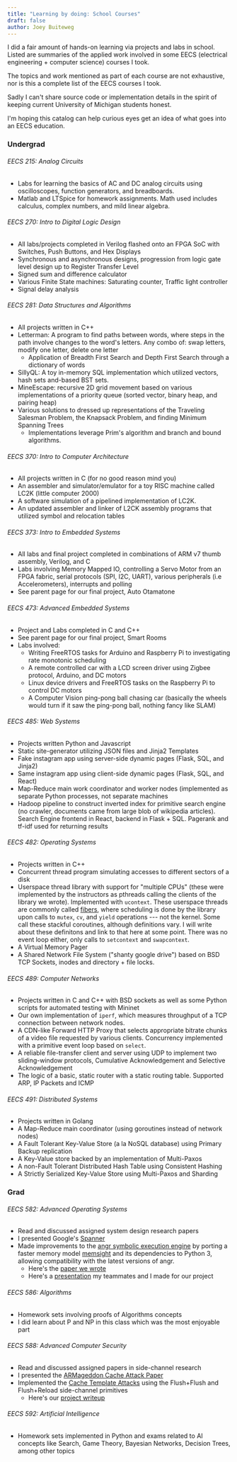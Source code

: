 ```yaml
---
title: "Learning by doing: School Courses"
draft: false
author: Joey Buiteweg
---
```


I did a fair amount of hands-on learning via projects and labs in school. Listed are summaries of the applied work involved in some EECS (electrical engineering + computer science) courses I took.

The topics and work mentioned as part of each course are not exhaustive, nor is this a complete list of the EECS courses I took.

Sadly I can't share source code or implementation details in the spirit of keeping current University of Michigan students honest.

I'm hoping this catalog can help curious eyes get an idea of what goes into an EECS education.

### Undergrad

###### EECS 215: Analog Circuits
* Labs for learning the basics of AC and DC analog circuits using oscilloscopes, function generators, and breadboards.
* Matlab and LTSpice for homework assignments. Math used includes calculus, complex numbers, and mild linear algebra.

###### EECS 270: Intro to Digital Logic Design
* All labs/projects completed in Verilog flashed onto an FPGA SoC with Switches, Push Buttons, and Hex Displays
* Synchronous and asynchronous designs, progression from logic gate level design up to Register Transfer Level
* Signed sum and difference calculator
* Various Finite State machines: Saturating counter, Traffic light controller
* Signal delay analysis

###### EECS 281: Data Structures and Algorithms
* All projects written in C++
* Letterman: A program to find paths between words, where steps in the path involve changes to the word's letters. Any combo of: swap letters, modify one letter, delete one letter
  * Application of Breadth First Search and Depth First Search through a dictionary of words
* SillyQL: A toy in-memory SQL implementation which utilized vectors, hash sets and-based BST sets.
* MineEscape: recursive 2D grid movement based on various implementations of a priority queue (sorted vector, binary heap, and pairing heap)
* Various solutions to dressed up representations of the Traveling Salesman Problem, the Knapsack Problem, and finding Minimum Spanning Trees
  * Implementations leverage Prim's algorithm and branch and bound algorithms.

###### EECS 370: Intro to Computer Architecture
* All projects written in C (for no good reason mind you)
* An assembler and simulator/emulator for a toy RISC machine called LC2K (little computer 2000)
* A software simulation of a pipelined implementation of LC2K.
* An updated assembler and linker of L2CK assembly programs that utilized symbol and relocation tables

###### EECS 373: Intro to Embedded Systems
* All labs and final project completed in combinations of ARM v7 thumb assembly, Verilog, and C
* Labs involving Memory Mapped IO, controlling a Servo Motor from an FPGA fabric, serial protocols (SPI, I2C, UART), various peripherals (i.e Accelerometers), interrupts and polling
* See parent page for our final project, Auto Otamatone

###### EECS 473: Advanced Embedded Systems
* Project and Labs completed in C and C++
* See parent page for our final project, Smart Rooms
* Labs involved:
   * Writing FreeRTOS tasks for Arduino and Raspberry Pi to investigating rate monotonic scheduling
   * A remote controlled car with a LCD screen driver using Zigbee protocol, Arduino, and DC motors
   * Linux device drivers and FreeRTOS tasks on the Raspberry Pi to control DC motors
   * A Computer Vision ping-pong ball chasing car (basically the wheels would turn if it saw the ping-pong ball, nothing fancy like SLAM)

###### EECS 485: Web Systems
* Projects written Python and Javascript
* Static site-generator utilizing JSON files and Jinja2 Templates
* Fake instagram app using server-side dynamic pages (Flask, SQL, and Jinja2)
* Same instagram app using client-side dynamic pages (Flask, SQL, and React)
* Map-Reduce main work coordinator and worker nodes (implemented as separate Python processes, not separate machines
* Hadoop pipeline to construct inverted index for primitive search engine (no crawler, documents came from large blob of wikipedia articles). Search Engine frontend in React, backend in Flask + SQL. Pagerank and tf-idf used for returning results

###### EECS 482: Operating Systems
* Projects written in C++
* Concurrent thread program simulating accesses to different sectors of a disk
* Userspace thread library with support for "multiple CPUs" (these were implemented by the instructors as pthreads calling the clients of the library we wrote). Implemented with `ucontext`. These userspace threads are commonly called [fibers](https://www.evanjones.ca/software/threading.html), where scheduling is done by the library upon calls to `mutex`, `cv`, and `yield` operations --- not the kernel. Some call these stackful coroutines, although definitions vary. I will write about these definitons and link to that here at some point. There was no event loop either, only calls to `setcontext` and `swapcontext`.
* A Virtual Memory Pager
* A Shared Network File System ("shanty google drive") based on BSD TCP Sockets, inodes and directory + file locks.

###### EECS 489: Computer Networks
* Projects written in C and C++ with BSD sockets as well as some Python scripts for automated testing with Mininet
* Our own implementation of `iperf`, which measures throughput of a TCP connection between network nodes.
* A CDN-like Forward HTTP Proxy that selects appropriate bitrate chunks of a video file requested by various clients. Concurrency implemented with a primitive event loop based on `select`.
* A reliable file-transfer client and server using UDP to implement two sliding-window protocols, Cumulative Acknowledgement and Selective Acknowledgement
* The logic of a basic, static router with a static routing table. Supported ARP, IP Packets and ICMP

###### EECS 491: Distributed Systems
* Projects written in Golang
* A Map-Reduce main coordinator (using goroutines instead of network nodes)
* A Fault Tolerant Key-Value Store (a la NoSQL database) using Primary Backup replication
* A Key-Value store backed by an implementation of Multi-Paxos
* A non-Fault Tolerant Distributed Hash Table using Consistent Hashing
* A Strictly Serialized Key-Value Store using Multi-Paxos and Sharding

### Grad

###### EECS 582: Advanced Operating Systems
* Read and discussed assigned system design research papers
* I presented Google's [Spanner](https://youtu.be/k7hXSACSS6M)
* Made improvements to the [angr symbolic execution engine](https://github.com/angr) by porting a faster memory model [memsight](https://github.com/season-lab/memsight) and its dependencies to Python 3, allowing compatibility with the latest versions of angr.
  * Here's the [paper we wrote](https://drive.google.com/file/d/1QPO8mytpKYQLwhYYpV3QQgqswOGNI-N8/view?usp=sharing)
  * Here's a [presentation](https://drive.google.com/file/d/1e4nfUz-Yt6OpAKQh-TBQUEMvruLs1imW/view?usp=sharing) my teammates and I made for our project

###### EECS 586: Algorithms
* Homework sets involving proofs of Algorithms concepts
* I did learn about P and NP in this class which was the most enjoyable part

###### EECS 588: Advanced Computer Security
* Read and discussed assigned papers in side-channel research
* I presented the [ARMageddon Cache Attack Paper](https://drive.google.com/file/d/1JtojNQMeBst_WjY6bOv2ZyxAjr3RGuMD/view?usp=sharing)
* Implemented the [Cache Template Attacks](https://www.usenix.org/system/files/conference/usenixsecurity15/sec15-paper-gruss.pdf) using the Flush+Flush and Flush+Reload side-channel primitives
  * Here's our [project writeup](https://drive.google.com/file/d/1UlQ3ZcLV9ojJhBk7LCD0l9Tr962oMMyW/view?usp=sharing)

###### EECS 592: Artificial Intelligence
* Homework sets implemented in Python and exams related to AI concepts like Search, Game Theory, Bayesian Networks, Decision Trees, among other topics
